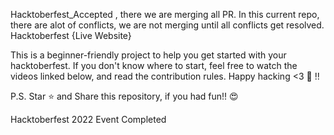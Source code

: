 Hacktoberfest_Accepted , there we are merging all PR.
In this current repo, there are alot of conflicts, we are not merging until all conflicts get resolved. Hacktoberfest {Live Website}

This is a beginner-friendly project to help you get started with your hacktoberfest. If you don't know where to start, feel free to watch the videos linked below, and read the contribution rules. Happy hacking <3 💙 !!

P.S. Star ⭐ and Share this repository, if you had fun!! 😍

Hacktoberfest 2022 Event Completed
